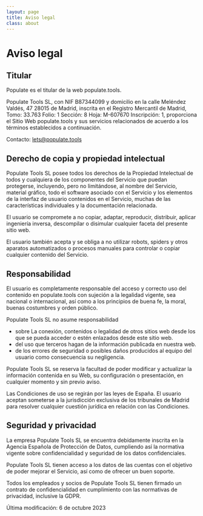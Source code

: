 ```yaml
---
layout: page
title: Aviso legal
class: about
---
```


# Aviso legal

## Titular

Populate es el titular de la web populate.tools.

Populate Tools SL, con NIF B87344099 y domicilio en la calle Meléndez Valdés, 47 28015 de Madrid, inscrita en el Registro Mercantil de Madrid, Tomo: 33.763 Folio: 1 Sección: 8 Hoja: M-607670 Inscripción: 1, proporciona el Sitio Web populate.tools y sus servicios relacionados de acuerdo a los términos establecidos a continuación.

Contacto: lets@populate.tools


## Derecho de copia y propiedad intelectual

Populate Tools SL posee todos los derechos de la Propiedad Intelectual de todos y cualquiera de los componentes del Servicio que puedan protegerse, incluyendo, pero no limitándose, al nombre del Servicio, material gráfico, todo el software asociado con el Servicio y los elementos de la interfaz de usuario contenidos en el Servicio, muchas de las características individuales y la documentación relacionada.

El usuario se compromete a no copiar, adaptar, reproducir, distribuir, aplicar ingeniería inversa, descompilar o disimular cualquier faceta del presente sitio web.

El usuario también acepta y se obliga a no utilizar robots, spiders y otros aparatos automatizados o procesos manuales para controlar o copiar cualquier contenido del Servicio.


## Responsabilidad

El usuario es completamente responsable del acceso y correcto uso del contenido en populate.tools con sujeción a la legalidad vigente, sea nacional o internacional, así como a los principios de buena fe, la moral, buenas costumbres y orden público. 

Populate Tools SL no asume responsabilidad 

- sobre La conexión, contenidos o legalidad de otros sitios web desde los que se pueda acceder o estén enlazados desde este sitio web.
- del uso que terceros hagan de la información publicada en nuestra web.
- de los errores de seguridad o posibles daños producidos al equipo del usuario como consecuencia su negligencia.

Populate Tools SL se reserva la facultad de poder modificar y actualizar la información contenida en su Web, su configuración o presentación, en cualquier momento y sin previo aviso.

Las Condiciones de uso se regirán por las leyes de España. El usuario aceptan someterse a la jurisdicción exclusiva de los tribunales de Madrid para resolver cualquier cuestión jurídica en relación con las Condiciones.


## Seguridad y privacidad

La empresa Populate Tools SL se encuentra debidamente inscrita en la Agencia Española de Protección de Datos, cumpliendo así la normativa vigente sobre confidencialidad y seguridad de los datos confidenciales.

Populate Tools SL tienen acceso a los datos de las cuentas con el objetivo de poder mejorar el Servicio, así como de ofrecer un buen soporte.

Todos los empleados y socios de Populate Tools SL tienen firmado un contrato de confidencialidad en cumplimiento con las normativas de privacidad, inclusive la GDPR.


Última modificación: 6 de octubre 2023
